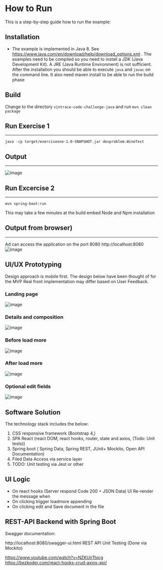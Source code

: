 # How to Run

This is a step-by-step guide how to run the example:

## Installation

* The example is implemented in Java 8. See    https://www.java.com/en/download/help/download_options.xml . The
   examples need to be compiled so you need to install a JDK (Java Development Kit). A JRE (Java Runtime Environment) is not
   sufficient. After the installation you should be able to execute   `java` and `javac` on the command line.
    It also need maven install to be able to run the build phase
   
## Build

Change to the directory `vintrace-code-challenge-java` and run `mvn clean package` 

## Run Exercise 1 
------------------
    java -cp target/exerciseone-1.0-SNAPSHOT.jar devproblem.WineTest
    
## Output 
------

 ![image](https://user-images.githubusercontent.com/17228294/89143038-8911bc00-d58c-11ea-9053-54b24a778027.png)
   

## Run Excercise 2
------------------
    mvn spring-boot:run 

This may take a few minutes at the build embed Node and Npm installation
## Output from browser)
----------
Ad can access the application on the port 8080 
http://localhost:8080
![image](https://user-images.githubusercontent.com/17228294/90369424-1c7bde80-e0af-11ea-88de-fd94b31f2d54.png)

## UI/UX Prototyping 

Design approach is mobile first. The design below have been thought of for the MVP
Real front implementation may differ based on User Feedback.

### Landing page
![image](https://user-images.githubusercontent.com/17228294/90465154-1b4fbd80-e152-11ea-9af5-dd3f99036b5c.png)

### Details and composition

![image](https://user-images.githubusercontent.com/17228294/90465225-45a17b00-e152-11ea-8211-e57655766151.png)

### Before load more
![image](https://user-images.githubusercontent.com/17228294/90465324-7b466400-e152-11ea-9aec-8356c395121b.png)

### After load more
![image](https://user-images.githubusercontent.com/17228294/90465269-5d78ff00-e152-11ea-9f2b-f3edb5c526cf.png)

### Optional edit fields
![image](https://user-images.githubusercontent.com/17228294/90465353-8f8a6100-e152-11ea-894b-54941c717590.png)

## Software Solution  

The technology stack includes the below:
1.  CSS responsive framework (Bootstrap 4,)
1.  SPA React (react DOM, react hooks, router, state and axios, (Todo: Unit tests))
2.  Spring boot ( Spring Data, Spring REST, JUnit+ Mockito, Open API Documentation)
3.  Filed Data Access via service layer 
4.  TODO: Unit testing via Jest or other

## UI Logic 

* On react hooks (Server respond Code 200 + JSON Data) UI Re-render the message when 
* On clicking  trigger loadmore  appending 
* On clicking edit and Save document in the file 

## REST-API  Backend with Spring Boot 

Swagger documentation:

http://localhost:8080/swagger-ui.html
REST API Unit Testing (Done via Mockito)

https://www.youtube.com/watch?v=NZKUirTtxcg
https://bezkoder.com/react-hooks-crud-axios-api/
